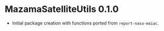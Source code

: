 # MazamaSatelliteUtils 0.1.0

 * Initial package creation with functions ported from `report-nasa-maiac`.
